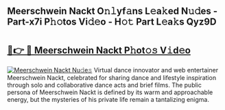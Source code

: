 ## Meerschwein Nackt O𝚗𝚕yf𝚊ns L𝚎a𝚔ed N𝚞𝚍es - Part-x7i P𝚑𝚘tos Vi𝚍𝚎o - H𝚘𝚝 Part L𝚎a𝚔s Qyz9D

# <h2><a href="http://kf2da03.oniu.top/?m=Meerschwein+Nackt">🔗👉 🔴 Meerschwein Nackt P𝚑ot𝚘𝚜 V𝚒d𝚎o</a></h2>

[![Meerschwein Nackt Nu𝚍e𝚜](https://i.imgur.com/0qMVB7G.gif)](http://kf2da03.oniu.top/?m=Meerschwein+Nackt)
Virtual dance innovator and web entertainer Meerschwein Nackt, celebrated for sharing dance and lifestyle inspiration through solo and collaborative dance acts and brief films. The public persona of Meerschwein Nackt is defined by its warm and approachable energy, but the mysteries of his private life remain a tantalizing enigma.  
